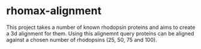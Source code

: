 # rhomax-alignment
This project takes a number of known rhodopsin proteins and aims to create a 3d alignment for them. 
Using this alignemnt query proteins can be aligned against a chosen number of rhodopsins (25, 50, 75 and 100).
